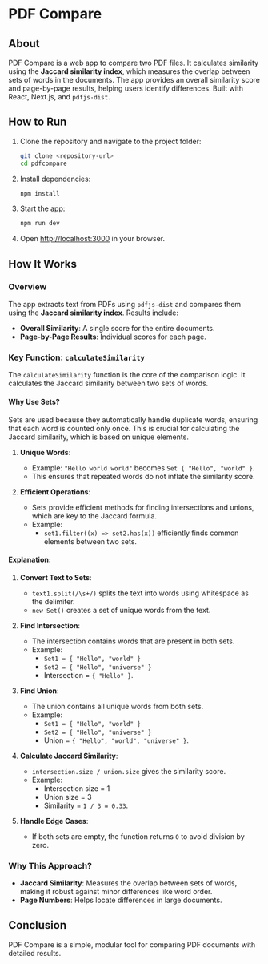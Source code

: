 # PDF Compare

## About
PDF Compare is a web app to compare two PDF files. It calculates similarity using the **Jaccard similarity index**, which measures the overlap between sets of words in the documents. The app provides an overall similarity score and page-by-page results, helping users identify differences. Built with React, Next.js, and `pdfjs-dist`.

## How to Run
1. Clone the repository and navigate to the project folder:
   ```bash
   git clone <repository-url>
   cd pdfcompare
   ```
2. Install dependencies:
   ```bash
   npm install
   ```
3. Start the app:
   ```bash
   npm run dev
   ```
4. Open [http://localhost:3000](http://localhost:3000) in your browser.

## How It Works

### Overview
The app extracts text from PDFs using `pdfjs-dist` and compares them using the **Jaccard similarity index**. Results include:
- **Overall Similarity**: A single score for the entire documents.
- **Page-by-Page Results**: Individual scores for each page.

### Key Function: `calculateSimilarity`
The `calculateSimilarity` function is the core of the comparison logic. It calculates the Jaccard similarity between two sets of words.

#### Why Use Sets?
Sets are used because they automatically handle duplicate words, ensuring that each word is counted only once. This is crucial for calculating the Jaccard similarity, which is based on unique elements.

1. **Unique Words**:
   - Example: `"Hello world world"` becomes `Set { "Hello", "world" }`.
   - This ensures that repeated words do not inflate the similarity score.

2. **Efficient Operations**:
   - Sets provide efficient methods for finding intersections and unions, which are key to the Jaccard formula.
   - Example:
     - `set1.filter((x) => set2.has(x))` efficiently finds common elements between two sets.

#### Explanation:
1. **Convert Text to Sets**:
   - `text1.split(/\s+/)` splits the text into words using whitespace as the delimiter.
   - `new Set()` creates a set of unique words from the text.

2. **Find Intersection**:
   - The intersection contains words that are present in both sets.
   - Example:
     - `Set1 = { "Hello", "world" }`
     - `Set2 = { "Hello", "universe" }`
     - Intersection = `{ "Hello" }`.

3. **Find Union**:
   - The union contains all unique words from both sets.
   - Example:
     - `Set1 = { "Hello", "world" }`
     - `Set2 = { "Hello", "universe" }`
     - Union = `{ "Hello", "world", "universe" }`.

4. **Calculate Jaccard Similarity**:
   - `intersection.size / union.size` gives the similarity score.
   - Example:
     - Intersection size = 1
     - Union size = 3
     - Similarity = `1 / 3 = 0.33`.

5. **Handle Edge Cases**:
   - If both sets are empty, the function returns `0` to avoid division by zero.

### Why This Approach?
- **Jaccard Similarity**: Measures the overlap between sets of words, making it robust against minor differences like word order.
- **Page Numbers**: Helps locate differences in large documents.

## Conclusion
PDF Compare is a simple, modular tool for comparing PDF documents with detailed results.
